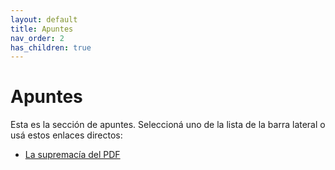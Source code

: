 ```yaml
---
layout: default
title: Apuntes
nav_order: 2
has_children: true
---
```


# Apuntes

Esta es la sección de apuntes.
Seleccioná uno de la lista de la barra lateral o usá estos enlaces directos:

- [La supremacía del PDF](apuntes/supremaciapdf.md)

